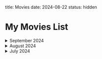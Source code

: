 title: Movies
date: 2024-08-22
status: hidden

# My Movies List  

<details markdown='1'><summary>September 2024</summary>

_Title_ - **Ant-Man (2015)**  
_My rating_ - ⭐⭐⭐⭐ 
_Watched on_ 🔄 - 20th September 2024  

_Title_ - **Blink Twice (2024)**  
_My rating_ - ⭐⭐⭐  
_Watched on_ - 20th September 2024  

_Title_ - **The Crow (2024)**  
_My rating_ - ⭐⭐⭐  
_Watched on_ - 20th September 2024  

_Title_ - **1992 (2024)**  
_My rating_ - ⭐⭐⭐
_Watched on_ - 18th September 2024  

_Title_ - **Subservience (2024)**  
_My rating_ - ⭐⭐⭐⭐  
_Watched on_ - 18th September 2024  

_Title_ - **Thor (2011)**  
_My rating_ - ⭐⭐⭐⭐  
_Watched on_ 🔄 - 15th September 2024  

_Title_ - **Iron Man 3 (2013)**  
_My rating_ - ⭐⭐⭐⭐ 
_Watched on_ 🔄 - 15th September 2024  

_Title_ - **Iron Man 2 (2010)**  
_My rating_ - ⭐⭐⭐⭐ 
_Watched on_ 🔄 - 15th September 2024  

_Title_ - **Iron Man (2008)**  
_My rating_ - ⭐⭐⭐⭐ 
_Watched on_ 🔄 - 15th September 2024 

_Title_ - **Borderlands (2024)**  
_My rating_ - ⭐⭐⭐  
_Watched on_ - 1st September 2024  

_Title_ - **Tokunbo (2024)**  
_My rating_ - ⭐⭐⭐  
_Watched on_ - 1st September 2024  

_Title_ - **Trap (2024)**  
_My rating_ - ⭐⭐⭐⭐  
_Watched on_ - 1st September 2024  
</details>  

<details markdown='1'><summary>August 2024</summary>

_Title_ - **The Killer (2024)**  
_My rating_ - ⭐⭐  
_Watched on_ - 31st August 2024  

_Title_ - **Hell Hole (2024)**  
_My rating_ - ⭐⭐  
_Watched on_ - 28th August 2024  

_Title_ - **Longlegs (2024)**  
_My rating_ - ⭐  
_Watched on_ - 28th August 2024  

_Title_ - **Greedy People (2024)**  
_My rating_ - ⭐⭐⭐⭐⭐  
_Watched on_ - 24th August 2024  

_Title_ - **Gunner (2024)**  
_My rating_ - ⭐⭐
_Watched on_ - 24th August 2024  

_Title_ - **Jackpot (2024)**  
_My rating_ - ⭐⭐
_Watched on_ - 23rd August 2024  

_Title_ - **The Beast Within (2024)**  
_My rating_ - ⭐
_Watched on_ - 21st August 2024  

_Title_ - **Twisters (2024)**  
_My rating_ - ⭐⭐⭐
_Watched on_ - 18th August 2024  

_Title_ - **Fly Me To The Moon (2024)**  
_My rating_ - ⭐⭐⭐⭐⭐
_Watched on_ - 18th August 2024  

_Title_ - **The Union (2024)**  
_My rating_ - ⭐⭐⭐⭐⭐  
_Watched on_ - 18th August 2024  

_Title_  - **The Duel 2024**  
_My rating_ - ⭐⭐⭐  
_Watched on_ - 18th August 2024  

_Title_  - **Despicable Me 4 (2024)**  
_My rating_ - ⭐⭐⭐⭐⭐  
_Watched on_ - 18th August 2024  

_Title_  - **The One Fast Move (2024)**  
_My rating_ - ⭐  
_Watched on_ - 11th August 2024  

_Title_  - **The Instigators (2024)**  
_My rating_ - ⭐⭐⭐⭐⭐  
_Watched on_ - 11th August 2024  

_Title_  - **The Shakedown (2024)**  
_My rating_ - ⭐⭐⭐⭐  
_Watched on_ - 11th August 2024  

</details>

<details markdown='1'><summary>July 2024</summary>

_Title_ - **Bad Boys - Ride or Die (2024)**  
_My rating_ - ⭐⭐⭐⭐⭐  
_Watched on_ - 18th July 2024  

_Title_  - **Soul (2020)**  
_My rating_ - ⭐⭐⭐⭐⭐  
_Watched on_ 🔄 - 11th July 2024  

_Title_  - **A Quiet Place: Day One (2020)**  
_My rating_ - ⭐⭐⭐⭐  
_Watched on_ - 11th July 2024  

</details>